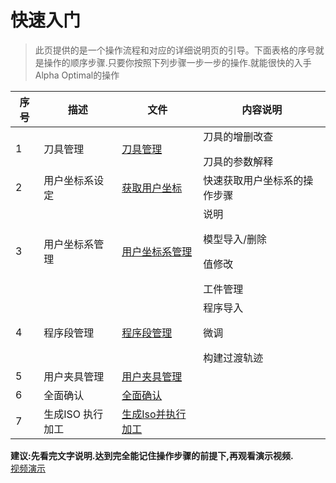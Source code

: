 
# 快速入门

> 此页提供的是一个操作流程和对应的详细说明页的引导。下面表格的序号就是操作的顺序步骤.只要你按照下列步骤一步一步的操作.就能很快的入手Alpha Optimal的操作

| 序号   | 描述                             |文件|内容说明|
| ------ | -------------------------------- |------------------------------------|--------------------------------|
| 1 | 刀具管理                        | [刀具管理](./User_Operation_Tool_Manager.md) | 刀具的增删改查</p>刀具的参数解释 |
| 2 | 用户坐标系设定                   | [获取用户坐标](./User_Operation_Get_UCS.md)|  快速获取用户坐标系的操作步骤 |
| 3 | 用户坐标系管理                   | [用户坐标系管理](./User_Operation_UCS_Manager.md) |说明</p>模型导入/删除</p>值修改</p>工件管理|
| 4 | 程序段管理                       | [程序段管理](./User_Operation_Items_Manager.md)  |程序导入</p>微调</p>构建过渡轨迹|
| 5 | 用户夹具管理                        | [用户夹具管理](./User_Operation_Fixture_Manager.md)  ||
| 6 | 全面确认 |[全面确认](./User_Operation_Full_Confirmation.md)   |
| 7 | 生成ISO 执行加工  | [生成Iso并执行加工](./User_Operation_Machine_Debug.md)  |

**建议:先看完文字说明.达到完全能记住操作步骤的前提下,再观看演示视频.**      
[视频演示]()